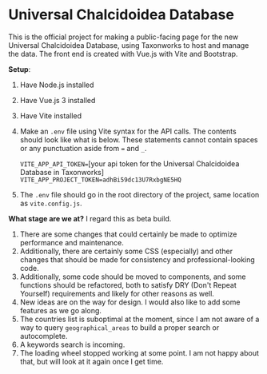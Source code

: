 # Universal Chalcidoidea Database

This is the official project for making a public-facing page for the new Universal Chalcidoidea Database, using Taxonworks to host and manage the data. The front end is created with Vue.js with Vite and Bootstrap.

**Setup**:
1. Have Node.js installed
2. Have Vue.js 3 installed
3. Have Vite installed
4. Make an `.env` file using Vite syntax for the API calls. The contents should look like what is below. These statements cannot contain spaces or any punctuation aside from `=` and `_`.
   
   `VITE_APP_API_TOKEN=`[your api token for the Universal Chalcidoidea Database in Taxonworks]
   `VITE_APP_PROJECT_TOKEN=adhBi59dc13U7RxbgNE5HQ`

5. The `.env` file should go in the root directory of the project, same location as `vite.config.js`.

**What stage are we at?**
I regard this as beta build. 

1. There are some changes that could certainly be made to optimize performance and maintenance.
2. Additionally, there are certainly some CSS (especially) and other changes that should be made for consistency and professional-looking code.
3. Additionally, some code should be moved to components, and some functions should be refactored, both to satisfy DRY (Don't Repeat Yourself) requirements and likely for other reasons as well.
4. New ideas are on the way for design. I would also like to add some features as we go along.
5. The countries list is suboptimal at the moment, since I am not aware of a way to query `geographical_areas` to build a proper search or autocomplete.
6. A keywords search is incoming.
7. The loading wheel stopped working at some point. I am not happy about that, but will look at it again once I get time.
